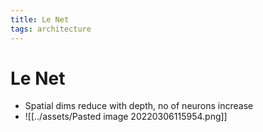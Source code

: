 ```yaml
---
title: Le Net
tags: architecture
---
```


# Le Net
- Spatial dims reduce with depth, no of neurons increase
- ![[../assets/Pasted image 20220306115954.png]]



























